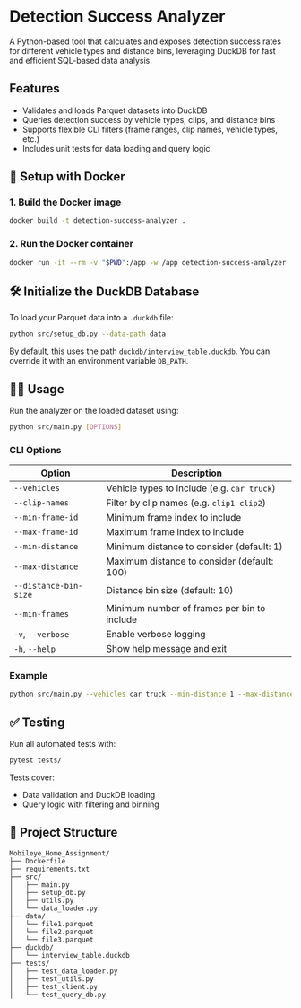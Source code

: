 
# Detection Success Analyzer

A Python-based tool that calculates and exposes detection success rates for different vehicle types and distance bins, leveraging DuckDB for fast and efficient SQL-based data analysis.


## Features

-  Validates and loads Parquet datasets into DuckDB
-  Queries detection success by vehicle types, clips, and distance bins
-  Supports flexible CLI filters (frame ranges, clip names, vehicle types, etc.)
-  Includes unit tests for data loading and query logic


## 🐳 Setup with Docker

### 1. Build the Docker image

```bash
docker build -t detection-success-analyzer .
````

### 2. Run the Docker container

```bash
docker run -it --rm -v "$PWD":/app -w /app detection-success-analyzer
```


## 🛠️ Initialize the DuckDB Database

To load your Parquet data into a `.duckdb` file:

```bash
python src/setup_db.py --data-path data
```

By default, this uses the path `duckdb/interview_table.duckdb`. You can override it with an environment variable `DB_PATH`.


## 🧑‍💻 Usage

Run the analyzer on the loaded dataset using:

```bash
python src/main.py [OPTIONS]
```

### CLI Options

| Option                | Description                                 |
| --------------------- | ------------------------------------------- |
| `--vehicles`          | Vehicle types to include (e.g. `car truck`) |
| `--clip-names`        | Filter by clip names (e.g. `clip1 clip2`)   |
| `--min-frame-id`      | Minimum frame index to include              |
| `--max-frame-id`      | Maximum frame index to include              |
| `--min-distance`      | Minimum distance to consider (default: 1)   |
| `--max-distance`      | Maximum distance to consider (default: 100) |
| `--distance-bin-size` | Distance bin size (default: 10)             |
| `--min-frames`        | Minimum number of frames per bin to include |
| `-v`, `--verbose`     | Enable verbose logging                      |
| `-h`, `--help`        | Show help message and exit                  |

### Example

```bash
python src/main.py --vehicles car truck --min-distance 1 --max-distance 50 --distance-bin-size 10 --min-frames 5 -v
```


## ✅ Testing

Run all automated tests with:

```bash
pytest tests/
```

Tests cover:

* Data validation and DuckDB loading
* Query logic with filtering and binning


## 📁 Project Structure

```
Mobileye_Home_Assignment/
├── Dockerfile
├── requirements.txt
├── src/
│   ├── main.py
│   ├── setup_db.py
│   ├── utils.py
│   └── data_loader.py
├── data/
│   └── file1.parquet
│   └── file2.parquet
│   └── file3.parquet
├── duckdb/
│   └── interview_table.duckdb
├── tests/
│   ├── test_data_loader.py
│   ├── test_utils.py
│   ├── test_client.py
│   └── test_query_db.py
```

